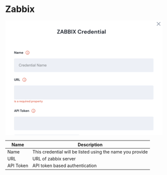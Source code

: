 # Zabbix

![Information needed to onboard Zabbix connector](<../../.gitbook/assets/Screen Shot 2022-06-15 at 7.32.10 PM.png>)

| Name      | Description                                               |
| --------- | --------------------------------------------------------- |
| Name      | This credential will be listed using the name you provide |
| URL       | URL of zabbix server                                      |
| API Token | API token based authentication                            |
